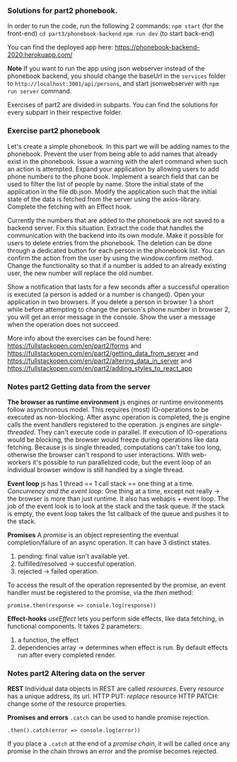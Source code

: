 ### Solutions for part2 phonebook.

In order to run the code, run the following 2 commands:
`npm start` (for the front-end)
`cd part3/phonebook-backend`
`npm run dev` (to start back-end)

You can find the deployed app here: https://phonebook-backend-2020.herokuapp.com/

**Note**
If you want to run the app using json webserver instead of the phonebook backend, you should change the baseUrl in the `services` folder to `http://localhost:3001/api/persons`, and start jsonwebserver with `npm run server` command.

Exercises of part2 are divided in subparts. You can find the solutions for every subpart in their respective folder.

### Exercise part2 phonebook

Let's create a simple phonebook. In this part we will be adding names to the phonebook.
Prevent the user from being able to add names that already exist in the phonebook. Issue a warning with the alert command when such an action is attempted.
Expand your application by allowing users to add phone numbers to the phone book.
Implement a search field that can be used to filter the list of people by name.
Store the initial state of the application in the file db.json. Modify the application such that the initial state of the data is fetched from the server using the axios-library. Complete the fetching with an Effect hook.

Currently the numbers that are added to the phonebook are not saved to a backend server. Fix this situation.
Extract the code that handles the communication with the backend into its own module.
Make it possible for users to delete entries from the phonebook. The deletion can be done through a dedicated button for each person in the phonebook list. You can confirm the action from the user by using the window.confirm method.
Change the functionality so that if a number is added to an already existing user, the new number will replace the old number.

Show a notification that lasts for a few seconds after a successful operation is executed (a person is added or a number is changed).
Open your application in two browsers. If you delete a person in browser 1 a short while before attempting to change the person's phone number in browser 2, you will get an error message in the console. Show the user a message when the operation does not succeed.

More info about the exercises can be found here: https://fullstackopen.com/en/part2/forms and https://fullstackopen.com/en/part2/getting_data_from_server and https://fullstackopen.com/en/part2/altering_data_in_server and https://fullstackopen.com/en/part2/adding_styles_to_react_app

### Notes part2 Getting data from the server

**The browser as runtime environment**
js engines or runtime environments follow asynchronous model. This requires (most) IO-operations to be executed as non-blocking. After async operation is completed, the js engine calls the event handlers registered to the operation. js engines are _single-threaded_. They can't execute code in parallel. If execution of IO-operations would be blocking, the browser would freeze during operations like data fetching.
Because js is single threaded, computations can't take too long, otherwise the browser can't respond to user interactions.
With web-workers it's possible to run parallelized code, but the event loop of an individual browser window is still handled by a single thread.

**Event loop**
js has 1 thread == 1 call stack == one thing at a time.
_Concurrency and the event loop:_ One thing at a time, except not really -> the browser is more than just runtime. It also has webapis + event loop. The job of the event look is to look at the stack and the task queue. If the stack is empty, the event loop takes the 1st callback of the queue and pushes it to the stack.

**Promises**
A _promise_ is an object representing the eventual completion/failure of an async operation. It can have 3 distinct states.

1. pending: final value isn't available yet.
2. fulfilled/resolved -> succesful operation.
3. rejected -> failed operation.

To access the result of the operation represented by the promise, an event handler must be registered to the promise, via the _then_ method:

```
promise.then(response => console.log(response))
```

**Effect-hooks**
_useEffect_ lets you perform side effects, like data fetching, in functional components.
It takes 2 parameters:

1. a function, the effect
2. dependencies array -> determines when effect is run.
   By default effects run after every completed render.

### Notes part2 Altering data on the server

**REST**
Individual data objects in REST are called _resources_.
Every _resource_ has a unique address, its url.
HTTP PUT: _replace_ resource
HTTP PATCH: change some of the resource properties.

**Promises and errors**
`.catch` can be used to handle promise rejection.

```
.then().catch(error => console.log(error))
```

If you place a `.catch` at the end of a _promise chain_, it will be called once any promise in the chain throws an error and the promise becomes rejected.
